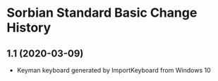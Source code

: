 Sorbian Standard Basic Change History
====================

1.1 (2020-03-09)
----------------
* Keyman keyboard generated by ImportKeyboard from Windows 10 
